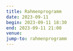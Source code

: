 ```yaml
---
title: Rahmenprogramm
date: 2023-09-11
begin: 2023-09-11 18:30
end: 2023-09-11 21:00
venue: 
jump-to: rahmenprogramm
---
```

